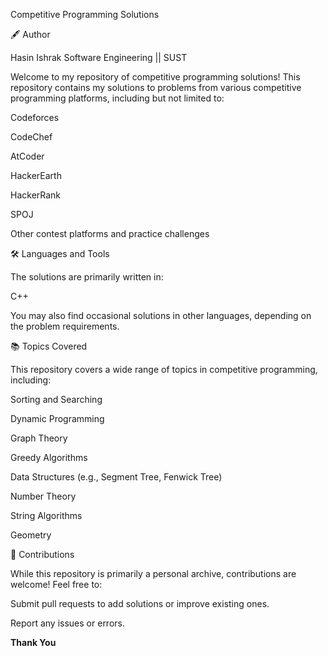 Competitive Programming Solutions

🖋️ Author

Hasin Ishrak
Software Engineering || SUST


Welcome to my repository of competitive programming solutions! This repository contains my solutions to problems from various competitive programming platforms, including but not limited to:

Codeforces

CodeChef

AtCoder

HackerEarth

HackerRank

SPOJ

Other contest platforms and practice challenges


🛠️ Languages and Tools

The solutions are primarily written in:

C++ 

You may also find occasional solutions in other languages, depending on the problem requirements.

📚 Topics Covered

This repository covers a wide range of topics in competitive programming, including:

Sorting and Searching

Dynamic Programming

Graph Theory

Greedy Algorithms

Data Structures (e.g., Segment Tree, Fenwick Tree)

Number Theory

String Algorithms

Geometry

🌟 Contributions

While this repository is primarily a personal archive, contributions are welcome! Feel free to:

Submit pull requests to add solutions or improve existing ones.

Report any issues or errors.

**Thank You**



